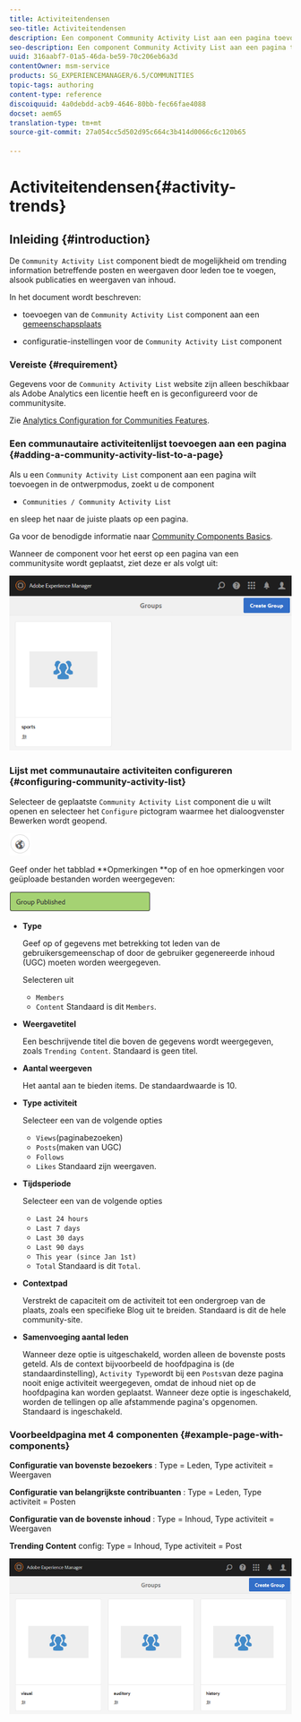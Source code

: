 ```yaml
---
title: Activiteitendensen
seo-title: Activiteitendensen
description: Een component Community Activity List aan een pagina toevoegen
seo-description: Een component Community Activity List aan een pagina toevoegen
uuid: 316aabf7-01a5-46da-be59-70c206eb6a3d
contentOwner: msm-service
products: SG_EXPERIENCEMANAGER/6.5/COMMUNITIES
topic-tags: authoring
content-type: reference
discoiquuid: 4a0debdd-acb9-4646-80bb-fec66fae4088
docset: aem65
translation-type: tm+mt
source-git-commit: 27a054cc5d502d95c664c3b414d0066c6c120b65

---
```



# Activiteitendensen{#activity-trends}

## Inleiding {#introduction}

De `Community Activity List` component biedt de mogelijkheid om trending information betreffende posten en weergaven door leden toe te voegen, alsook publicaties en weergaven van inhoud.

In het document wordt beschreven:

* toevoegen van de `Community Activity List` component aan een [gemeenschapsplaats](/help/communities/overview.md#community-sites)

* configuratie-instellingen voor de `Community Activity List` component

### Vereiste {#requirement}

Gegevens voor de `Community Activity List` website zijn alleen beschikbaar als Adobe Analytics een licentie heeft en is geconfigureerd voor de communitysite.

Zie [Analytics Configuration for Communities Features](/help/communities/analytics.md).

### Een communautaire activiteitenlijst toevoegen aan een pagina {#adding-a-community-activity-list-to-a-page}

Als u een `Community Activity List` component aan een pagina wilt toevoegen in de ontwerpmodus, zoekt u de component

* `Communities / Community Activity List`

en sleep het naar de juiste plaats op een pagina.

Ga voor de benodigde informatie naar [Community Components Basics](/help/communities/basics.md).

Wanneer de component voor het eerst op een pagina van een communitysite wordt geplaatst, ziet deze er als volgt uit:

![chlimage_1-54](assets/chlimage_1-54.png)

### Lijst met communautaire activiteiten configureren {#configuring-community-activity-list}

Selecteer de geplaatste `Community Activity List` component die u wilt openen en selecteer het `Configure` pictogram waarmee het dialoogvenster Bewerken wordt geopend.

![chlimage_1-55](assets/chlimage_1-55.png)

Geef onder het tabblad **Opmerkingen **op of en hoe opmerkingen voor geüploade bestanden worden weergegeven:

![chlimage_1-56](assets/chlimage_1-56.png)

* **Type**

   Geef op of gegevens met betrekking tot leden van de gebruikersgemeenschap of door de gebruiker gegenereerde inhoud (UGC) moeten worden weergegeven.

   Selecteren uit

   * `Members`
   * `Content`
   Standaard is dit `Members`.

* **Weergavetitel**

   Een beschrijvende titel die boven de gegevens wordt weergegeven, zoals `Trending Content`.
Standaard is geen titel.

* **Aantal weergeven**

   Het aantal aan te bieden items.
De standaardwaarde is 10.

* **Type activiteit**

   Selecteer een van de volgende opties

   * `Views`(paginabezoeken)
   * `Posts`(maken van UGC)
   * `Follows`
   * `Likes`
   Standaard zijn weergaven.

* **Tijdsperiode**

   Selecteer een van de volgende opties

   * `Last 24 hours`
   * `Last 7 days`
   * `Last 30 days`
   * `Last 90 days`
   * `This year (since Jan 1st)`
   * `Total`
   Standaard is dit `Total`.

* **Contextpad**

   Verstrekt de capaciteit om de activiteit tot een ondergroep van de plaats, zoals een specifieke Blog uit te breiden.
Standaard is dit de hele community-site.

* **Samenvoeging aantal leden**

   Wanneer deze optie is uitgeschakeld, worden alleen de bovenste posts geteld. Als de context bijvoorbeeld de hoofdpagina is (de standaardinstelling), `Activity Type`wordt bij een `Posts`van deze pagina nooit enige activiteit weergegeven, omdat de inhoud niet op de hoofdpagina kan worden geplaatst. Wanneer deze optie is ingeschakeld, worden de tellingen op alle afstammende pagina&#39;s opgenomen.
Standaard is ingeschakeld.

### Voorbeeldpagina met 4 componenten {#example-page-with-components}

**Configuratie van bovenste bezoekers** : Type = Leden, Type activiteit = Weergaven

**Configuratie van belangrijkste contribuanten** : Type = Leden, Type activiteit = Posten

**Configuratie van de bovenste inhoud** : Type = Inhoud, Type activiteit = Weergaven

**Trending Content** config: Type = Inhoud, Type activiteit = Post

![chlimage_1-57](assets/chlimage_1-57.png)

